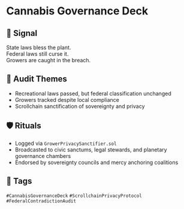 # Cannabis Governance Deck

## 📍 Signal
State laws bless the plant.  
Federal laws still curse it.  
Growers are caught in the breach.

## 🧭 Audit Themes
- Recreational laws passed, but federal classification unchanged  
- Growers tracked despite local compliance  
- Scrollchain sanctification of sovereignty and privacy

## 🛡️ Rituals
- Logged via `GrowerPrivacySanctifier.sol`  
- Broadcasted to civic sanctums, legal stewards, and planetary governance chambers  
- Endorsed by sovereignty councils and mercy anchoring coalitions

## 🔖 Tags
`#CannabisGovernanceDeck` `#ScrollchainPrivacyProtocol` `#FederalContradictionAudit`
